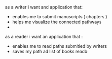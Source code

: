as a writer i want and application that:

 - enables me to submit manuscripts ( chapters )
 - helps me visualize the connected pathways
 - 

as a reader i want an application that :
 - enables me to read paths submitied by writers
 - saves my path ad list of books readb